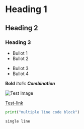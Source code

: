 # Heading 1
## Heading 2
### Heading 3

* Bullot 1
* Bullot 2

- Bullot 3
- Bullot 4

**Bold** *Italic* ***Combination***

![Test Image](https://picsum.photos/200)

[Test-link](https://example.com)

```python
print("multiple line code block")
```

`single line`
